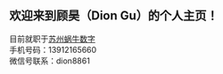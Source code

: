 ﻿## 欢迎来到顾昊（Dion Gu）的个人主页！

目前就职于[苏州蜗牛数字](http://www.woniu.com/)  
手机号码：13912165660  
微信号联系：dion8861  

